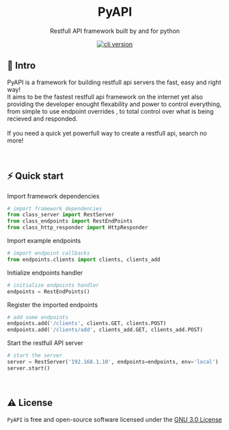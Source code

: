 <h1 align="center">
  PyAPI
</h1>
<p align="center">Restfull API framework built by and for python</p>

<p align="center">
  <a href="https://github.com/create-go-app/cli/releases" target="_blank">
    <img src="https://img.shields.io/badge/version-v0.0.1-blue?style=for-the-badge&logo=none" alt="cli version" />
  </a>
</p>

## 📄 Intro
<p>
  PyAPI is a framework for building restfull api servers the fast, easy and right way! <br/>
  It aims to be the fastest restfull api framework on the internet yet also providing the developer enought flexability and power to control everything, <br/>
  from simple to use endpoint overrides , to total control over what is being recieved and responded. <br/><br/>
  If you need a quick yet powerfull way to create a restfull api, search no more!
</p>
<br/>

## ⚡️ Quick start

Import framework dependencies
```python
# import framework dependencies
from class_server import RestServer
from class_endpoints import RestEndPoints
from class_http_responder import HttpResponder
```


Import example endpoints
```python
# import endpoint callbacks
from endpoints.clients import clients, clients_add
```

Initialize endpoints handler
```python
# initialize endpoints handler
endpoints = RestEndPoints()
```


Register the imported endpoints
```python
# add some endpoints
endpoints.add('/clients', clients.GET, clients.POST)
endpoints.add('/clients/add', clients_add.GET, clients_add.POST)
```

Start the restfull API server
```python
# start the server
server = RestServer('192.168.1.10', endpoints=endpoints, env='local')
server.start()
```

<br/>

## ⚠️ License

`PyAPI` is free and open-source software licensed under the [GNU 3.0 License](https://github.com/levkany/PyAPI/blob/master/LICENSE)
